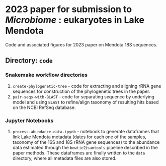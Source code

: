 # 2023 paper for submission to _Microbiome_ : eukaryotes in Lake Mendota

Code and associated figures for 2023 paper on Mendota 18S sequences.

## Directory: `code`

### Snakemake workflow directories

1. `create-phylogenetic-tree` - code for extracting and aligning rRNA gene sequences for construction of the phylogenetic trees in the paper. 
2. `pair-seqs-with-BLAST` - code for separating sequence by underlying model and using `BLAST` to refine/align taxonomy of resulting hits based on the NCBI RefSeq database.

### Jupyter Notebooks

1. `process-abundance-data.ipynb` - notebook to generate dataframes that link Lake Mendota metadata (dates for each one of the samples, taxonomy of the 16S and 18S rRNA gene sequences) to the abundance data estimated through the `bowtie2`/`samtools` pipeline described in the paper methods. These dataframes are finally written to the `data` directory, where all metadata files are also stored.

